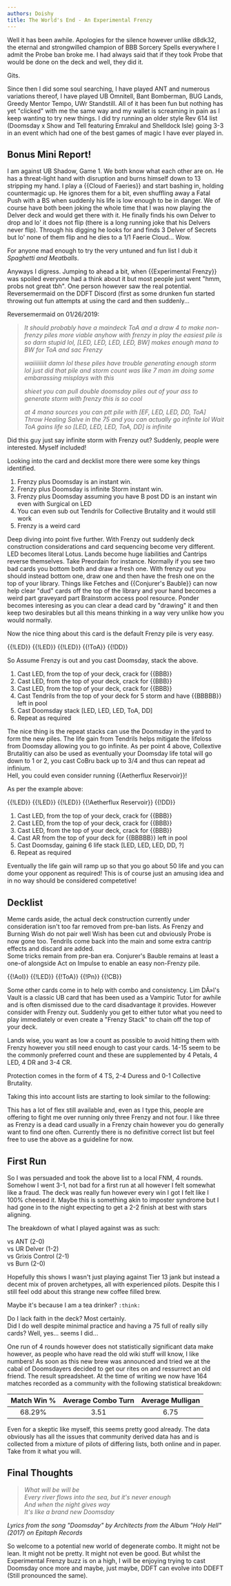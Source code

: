 ```yaml
---
authors: Doishy
title: The World's End - An Experimental Frenzy
---
```


Well it has been awhile. Apologies for the silence however unlike d8dk32, the
eternal and strongwilled champion of BBB Sorcery Spells everywhere I admit the
Probe ban broke me. I had always said that if they took Probe that would be done
on the deck and well, they did it.

Gits.

Since then I did some soul searching, I have played ANT and numerous variations
thereof, I have played UB Omnitell, Bant Bomberman, BUG Lands, Greedy Mentor
Tempo, UWr Standstill. All of it has been fun but nothing has yet "clicked" with
me the same way and my wallet is screaming in pain as I keep wanting to try new
things. I did try running an older style Rev 614 list (Doomsday x Show and Tell
featuring Emrakul and Shelldock Isle) going 3-3 in an event which had one of the
best games of magic I have ever played in.

## Bonus Mini Report!

I am against UB Shadow, Game 1. We both know what each other are on. He has a
threat-light hand with disruption and burns himself down to 13 stripping my
hand. I play a {{Cloud of Faeries}} and start bashing in, holding countermagic
up. He ignores them for a bit, even shuffling away a Fatal Push with a BS when
suddenly his life is low enough to be in danger. We of course have both been
joking the whole time that I was now playing the Delver deck and would get there
with it. He finally finds his own Delver to drop and lo' it does not flip (there
is a long running joke that his Delvers never flip). Through his digging he
looks for and finds 3 Delver of Secrets but lo' none of them flip and he dies to
a 1/1 Faerie Cloud... Wow.

For anyone mad enough to try the very untuned and fun list I dub it *Spaghetti
and Meatballs*.

<div deckfile="2019/03/spaghetti.txt" />

Anyways I digress. Jumping to ahead a bit, when {{Experimental Frenzy}} was
spoiled everyone had a think about it but most people just went "hmm, probs not
great tbh". One person however saw the real potential. Reversemermaid on the
DDFT Discord (first as some drunken fun started throwing out fun attempts at
using the card and then suddenly...

Reversemermaid on 01/26/2019:

> *It should probably have a maindeck ToA and a draw 4 to make non-frenzy piles
> more viable anyhow with frenzy in play the easiest pile is so darn stupid lol,
> \[LED, LED, LED, LED, BW\] makes enough mana to BW for ToA and sac Frenzy*
>
> *waiiiiiiiit damn lol these piles have trouble generating enough storm lol
> just did that pile and storm count was like 7 man im doing some embarassing
> misplays with this*
>
> *shieet you can pull double doomsday piles out of your ass to generate storm
> with frenzy this is so cool*
>
> *at 4 mana sources you can ptt pile with \[EF, LED, LED, DD, ToA\] Throw
> Healing Salve in the 75 and you can actually go infinite lol Wait ToA gains
> life so \[LED, LED, LED, ToA, DD\] is infinite*

Did this guy just say infinite storm with Frenzy out? Suddenly, people were
interested. Myself included!

Looking into the card and decklist more there were some key things identified.

1. Frenzy plus Doomsday is an instant win.
2. Frenzy plus Doomsday is infinite Storm instant win.
3. Frenzy plus Doomsday assuming you have B post DD is an instant win even with
   Surgical on LED
4. You can even sub out Tendrils for Collective Brutality and it would still
   work
5. Frenzy is a weird card

Deep diving into point five further. With Frenzy out suddenly deck construction
considerations and card sequencing become very different. LED becomes literal
Lotus. Lands become huge liabilities and Cantrips reverse themselves. Take
Preordain for instance. Normally if you see two bad cards you bottom both and
draw a fresh one. With frenzy out you should instead bottom one, draw one and
then have the fresh one on the top of your library. Things like Fetches and
{{Conjurer's Bauble}} can now help clear "dud" cards off the top of the library
and your hand becomes a weird part graveyard part Brainstorm access pool
resource. Ponder becomes interesing as you can clear a dead card by "drawing" it
and then keep two desirables but all this means thinking in a way very unlike
how you would normally.

Now the nice thing about this card is the default Frenzy pile is very easy.

<pile>{{!LED}} {{!LED}} {{!LED}} {{!ToA}} {{!DD}}</pile>

So Assume Frenzy is out and you cast Doomsday, stack the above.

1. Cast LED, from the top of your deck, crack for {{BBB}}
2. Cast LED, from the top of your deck, crack for {{BBB}}
3. Cast LED, from the top of your deck, crack for {{BBB}}
4. Cast Tendrils from the top of your deck for 5 storm and have {{BBBBB}} left in pool
5. Cast Doomsday stack \[LED, LED, LED, ToA, DD\]
6. Repeat as required

The nice thing is the repeat stacks can use the Doomsday in the yard to form the
new piles. The life gain from Tendrils helps mitigate the lifeloss from Doomsday
allowing you to go infinite. As per point 4 above, Collextive Brutalitiy can
also be used as eventually your Doomsday life total will go down to 1 or 2, you
cast CoBru back up to 3/4 and thus can repeat ad infinium.  
Hell, you could even consider running {{Aetherflux Reservoir}}!

As per the example above:

<pile>{{!LED}} {{!LED}} {{!LED}} {{!Aetherflux Reservoir}} {{!DD}}</pile>

1. Cast LED, from the top of your deck, crack for {{BBB}}
2. Cast LED, from the top of your deck, crack for {{BBB}}
3. Cast LED, from the top of your deck, crack for {{BBB}}
4. Cast AR from the top of your deck for {{BBBBB}} left in pool
5. Cast Doomsday, gaining 6 life stack \[LED, LED, LED, DD, ?\]
6. Repeat as required

Eventually the life gain will ramp up so that you go about 50 life and you can
dome your opponent as required! This is of course just an amusing idea and in no
way should be considered competetive!

## Decklist

Meme cards aside, the actual deck construction currently under consideration
isn't too far removed from pre-ban lists. As Frenzy and Burning Wish do not pair
well Wish has been cut and obviously Probe is now gone too. Tendrils come back
into the main and some extra cantrip effects and discard are added.  
Some tricks remain from pre-ban era. Conjurer's Bauble remains at least a one-of
alongside Act on Impulse to enable an easy non-Frenzy pile.

<pile>{{!AoI}} {{!LED}} {{!ToA}} {{!Pn}} {{!CB}}</pile>

Some other cards come in to help with combo and consistency. Lim DÃ»l's Vault is
a classic UB card that has been used as a Vampiric Tutor for awhile and is often
dismissed due to the card disadvantage it provides. However consider with Frenzy
out. Suddenly you get to either tutor what you need to play immediately or even
create a "Frenzy Stack" to chain off the top of your deck.

Lands wise, you want as low a count as possible to avoid hitting them with
Frenzy however you still need enough to cast your cards. 14-15 seem to be the
commonly preferred count and these are supplemented by 4 Petals, 4 LED, 4 DR and
3-4 CR.

Protection comes in the form of 4 TS, 2-4 Duress and 0-1 Collective Brutality.

Taking this into account lists are starting to look similar to the following:

<div deckfile="2019/03/ddeft.txt" />

This has a lot of flex still available and, even as I type this, people are
offering to fight me over running only three Frenzy and not four. I like three
as Frenzy is a dead card usually in a Frenzy chain however you do generally want
to find one often. Currently there is no definitive correct list but feel free
to use the above as a guideline for now.

## First Run

So I was persuaded and took the above list to a local FNM, 4 rounds.  
Somehow I went 3-1, not bad for a first run at all however I felt somewhat like
a fraud. The deck was really fun however every win I got I felt like I 100%
cheesed it. Maybe this is something akin to imposter syndrome but I had gone in
to the night expecting to get a 2-2 finish at best with stars aligning.

The breakdown of what I played against was as such:

vs ANT (2-0)  
vs UR Delver (1-2)  
vs Grixis Control (2-1)  
vs Burn (2-0)

Hopefully this shows I wasn't just playing against Tier 13 jank but instead a
decent mix of proven archetypes, all with experienced pilots. Despite this I
still feel odd about this strange new coffee filled brew.

Maybe it's because I am a tea drinker? `:think:`

Do I lack faith in the deck? Most certainly.  
Did I do well despite minimal practice and having a 75 full of really silly
cards? Well, yes... seems I did...

One run of 4 rounds however does not statistically significant data make
however, as people who have read the old wiki stuff will know, I like numbers!
As soon as this new brew was announced and tried we at the cabal of Doomsdayers
decided to get our rites on and ressurrect an old friend. The result
spreadsheet. At the time of writing we now have 164 matches recorded as a
community with the following statistical breakdown:

| Match Win % | Average Combo Turn | Average Mulligan |
| :---------: | :----------------: | :--------------: |
| 68.29%      | 3.51               | 6.75             |

Even for a skeptic like myself, this seems pretty good already. The data
obviously has all the issues that community derived data has and is collected
from a mixture of pilots of differing lists, both online and in paper. Take from
it what you will.

## Final Thoughts

> *What will be will be*  
> *Every river flows into the sea, but it's never enough*  
> *And when the night gives way*  
> *It's like a brand new Doomsday*

*Lyrics from the song "Doomsday" by Architects from the Album "Holy Hell" (2017)
on Epitaph Records*

So welcome to a potential new world of degenerate combo. It might not be lean.
It might not be pretty. It might not even be good. But whilst the Experimental
Frenzy buzz is on a high, I will be enjoying trying to cast Doomsday once more
and maybe, just maybe, DDFT can evolve into DDEFT (Still pronounced the same).
